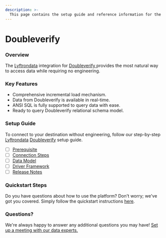 ```yaml
---
description: >-
  This page contains the setup guide and reference information for the Doubleverify source connector.
---
```


# Doubleverify

### Overview

The [Lyftrondata](https://www.lyftrondata.com/) integration for [Doubleverify](https://www.lyftrondata.com/integration/doubleverify/)[ ](https://www.lyftrondata.com/integration/doubleverify/)provides the most natural way to access data while requiring no engineering.

### Key Features

* Comprehensive incremental load mechanism.
* Data from Doubleverify is available in real-time.&#x20;
* ANSI SQL is fully supported to query data with ease.
* Ready to query Doubleverify relational schema model.

### Setup Guide

To connect to your destination without engineering, follow our step-by-step [Lyftrondata](https://www.lyftrondata.com/)  [Doubleverify](https://www.lyftrondata.com/integration/doubleverify/) setup guide.

* [ ] [Prerequisite](../../marketing-analytics/doubleverify/prerequisite.md)
* [ ] [Connection Steps](../../marketing-analytics/doubleverify/connection-steps.md)
* [ ] [Data Model](../../marketing-analytics/doubleverify/data-model/)
* [ ] [Driver Framework](../../marketing-analytics/doubleverify/driver-framework/)
* [ ] [Release Notes](../../marketing-analytics/doubleverify/release-notes.md)

### Quickstart Steps

Do you have questions about how to use the platform? Don't worry; we've got you covered. Simply follow the quickstart instructions [here](../../../quickstart-steps.md).

### Questions? <a href="#questions" id="questions"></a>

We're always happy to answer any additional questions you may have! [Set up a meeting with our data experts.](https://www.lyftrondata.com/book-a-meeting/)

